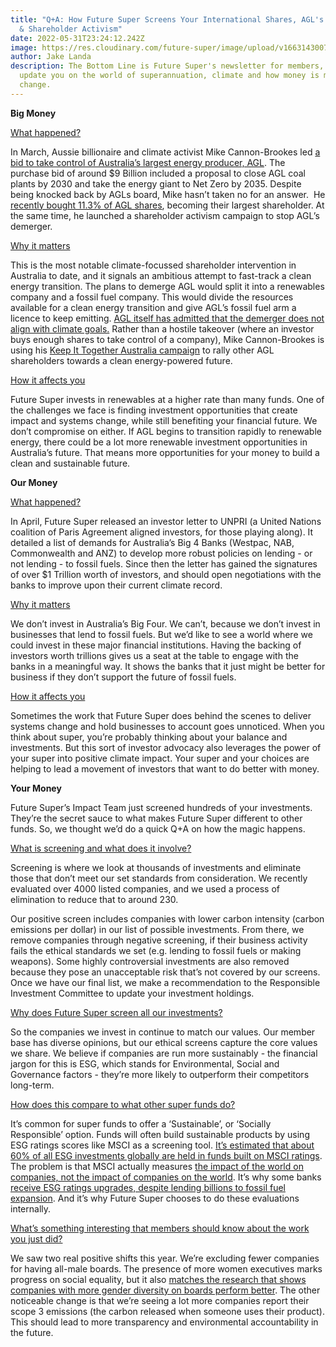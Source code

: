 ```yaml
---
title: "Q+A: How Future Super Screens Your International Shares, AGL's Demerger
  & Shareholder Activism"
date: 2022-05-31T23:24:12.242Z
image: https://res.cloudinary.com/future-super/image/upload/v1663143007/Screen_Shot_2022-02-23_at_11.41.53_am.png
author: Jake Landa
description: The Bottom Line is Future Super's newsletter for members, where we
  update you on the world of superannuation, climate and how money is making
  change.
---
```


**Big Money**

<u>What happened?</u>

In March, Aussie billionaire and climate activist Mike Cannon-Brookes led [a bid to take control of Australia’s largest energy producer, AGL](https://www.afr.com/companies/energy/agl-suitors-stir-doubts-about-terrible-demerger-20220307-p5a2ab). The purchase bid of around $9 Billion included a proposal to close AGL coal plants by 2030 and take the energy giant to Net Zero by 2035. Despite being knocked back by AGLs board, Mike hasn’t taken no for an answer.  He [recently bought 11.3% of AGL shares](https://reneweconomy.com.au/im-sick-of-them-f-cking-it-up-cannon-brookes-takes-aim-at-agl-board/), becoming their largest shareholder. At the same time, he launched a shareholder activism campaign to stop AGL’s demerger.

<u>Why it matters</u>

This is the most notable climate-focussed shareholder intervention in Australia to date, and it signals an ambitious attempt to fast-track a clean energy transition. The plans to demerge AGL would split it into a renewables company and a fossil fuel company. This would divide the resources available for a clean energy transition and give AGL’s fossil fuel arm a licence to keep emitting. [AGL itself has admitted that the demerger does not align with climate goals.](https://reneweconomy.com.au/not-aligned-to-paris-agl-concedes-coal-exit-plans-dont-meet-climate-goals/) Rather than a hostile takeover (where an investor buys enough shares to take control of a company), Mike Cannon-Brookes is using his [Keep It Together Australia campaign](https://www.keepittogetheraustralia.com.au/) to rally other AGL shareholders towards a clean energy-powered future.

<u>How it affects you</u>

Future Super invests in renewables at a higher rate than many funds. One of the challenges we face is finding investment opportunities that create impact and systems change, while still benefiting your financial future. We don’t compromise on either. If AGL begins to transition rapidly to renewable energy, there could be a lot more renewable investment opportunities in Australia’s future. That means more opportunities for your money to build a clean and sustainable future.

**Our Money**

<u>What happened?</u>

In April, Future Super released an investor letter to UNPRI (a United Nations coalition of Paris Agreement aligned investors, for those playing along). It detailed a list of demands for Australia’s Big 4 Banks (Westpac, NAB, Commonwealth and ANZ) to develop more robust policies on lending - or not lending - to fossil fuels. Since then the letter has gained the signatures of over $1 Trillion worth of investors, and should open negotiations with the banks to improve upon their current climate record.

<u>Why it matters</u>

We don’t invest in Australia’s Big Four. We can’t, because we don’t invest in businesses that lend to fossil fuels. But we’d like to see a world where we could invest in these major financial institutions. Having the backing of investors worth trillions gives us a seat at the table to engage with the banks in a meaningful way. It shows the banks that it just might be better for business if they don’t support the future of fossil fuels.

<u>How it affects you</u>

Sometimes the work that Future Super does behind the scenes to deliver systems change and hold businesses to account goes unnoticed. When you think about super, you’re probably thinking about your balance and investments. But this sort of investor advocacy also leverages the power of your super into positive climate impact. Your super and your choices are helping to lead a movement of investors that want to do better with money.

**Your Money**

Future Super’s Impact Team just screened hundreds of your investments. They’re the secret sauce to what makes Future Super different to other funds. So, we thought we’d do a quick Q+A on how the magic happens.

<u>What is screening and what does it involve?</u>

Screening is where we look at thousands of investments and eliminate those that don’t meet our set standards from consideration. We recently evaluated over 4000 listed companies, and we used a process of elimination to reduce that to around 230.

Our positive screen includes companies with lower carbon intensity (carbon emissions per dollar) in our list of possible investments. From there, we remove companies through negative screening, if their business activity fails the ethical standards we set (e.g. lending to fossil fuels or making weapons). Some highly controversial investments are also removed because they pose an unacceptable risk that’s not covered by our screens. Once we have our final list, we make a recommendation to the Responsible Investment Committee to update your investment holdings.

<u>Why does Future Super screen all our investments?</u>

So the companies we invest in continue to match our values. Our member base has diverse opinions, but our ethical screens capture the core values we share. We believe if companies are run more sustainably - the financial jargon for this is ESG, which stands for Environmental, Social and Governance factors - they’re more likely to outperform their competitors long-term.

<u>How does this compare to what other super funds do?</u>

It’s common for super funds to offer a ‘Sustainable’, or ‘Socially Responsible’ option. Funds will often build sustainable products by using ESG ratings scores like MSCI as a screening tool. [It’s estimated that about 60% of all ESG investments globally are held in funds built on MSCI ratings](https://www.bloomberg.com/graphics/2021-what-is-esg-investing-msci-ratings-focus-on-corporate-bottom-line/). The problem is that MSCI actually measures [the impact of the world on companies, not the impact of companies on the world](https://www.bloomberg.com/graphics/2021-what-is-esg-investing-msci-ratings-focus-on-corporate-bottom-line/). It’s why some banks [receive ESG ratings upgrades, despite lending billions to fossil fuel expansion](https://www.jwnenergy.com/article/2022/2/7/banks-get-esg-upgrades-despite-lending-billions-fo/). And it’s why Future Super chooses to do these evaluations internally.

<u>What’s something interesting that members should know about the work you just did?</u>

We saw two real positive shifts this year. We’re excluding fewer companies for having all-male boards. The presence of more women executives marks progress on social equality, but it also [matches the research that shows companies with more gender diversity on boards perform better](https://www.smh.com.au/money/planning-and-budgeting/big-companies-step-up-push-for-boardroom-gender-diversity-20210805-p58g49.html). The other noticeable change is that we’re seeing a lot more companies report their scope 3 emissions (the carbon released when someone uses their product). This should lead to more transparency and environmental accountability in the future.

